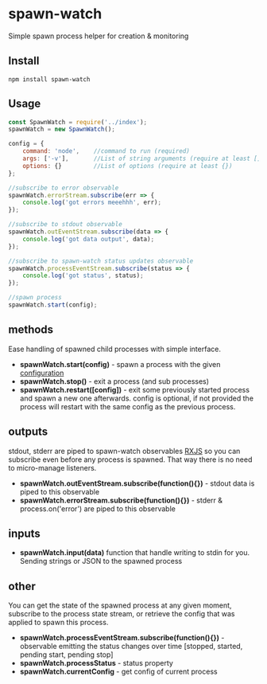# spawn-watch
Simple spawn process helper for creation &amp; monitoring

## Install
```console
npm install spawn-watch
```

## Usage
```javascript
const SpawnWatch = require('../index');
spawnWatch = new SpawnWatch();

config = {
    command: 'node',    //command to run (required)
    args: ['-v'],       //List of string arguments (require at least [])
    options: {}         //List of options (require at least {})
};

//subscribe to error observable
spawnWatch.errorStream.subscribe(err => {
    console.log('got errors meeehhh', err);
});

//subscribe to stdout observable
spawnWatch.outEventStream.subscribe(data => {
    console.log('got data output', data);
});

//subscribe to spawn-watch status updates observable
spawnWatch.processEventStream.subscribe(status => {
    console.log('got status', status);
});

//spawn process
spawnWatch.start(config);
```

## methods
Ease handling of spawned child processes with simple interface.
* **spawnWatch.start(config)** - spawn a process with the given [configuration](https://nodejs.org/api/child_process.html#child_process_child_process_spawn_command_args_options)
* **spawnWatch.stop()** - exit a process (and sub processes)
* **spawnWatch.restart([config])** - exit some previously started process and spawn a new one afterwards. config is optional, if not provided the process will restart with the same config as the previous process.

## outputs
stdout, stderr are piped to spawn-watch observables [RXJS](http://reactivex.io/documentation/operators.html) so you can subscribe even before any process is spawned. That way there is no need to micro-manage listeners.
* **spawnWatch.outEventStream.subscribe(function(){})** - stdout data is piped to this observable
* **spawnWatch.errorStream.subscribe(function(){})** - stderr & process.on('error') are piped to this observable

## inputs
* **spawnWatch.input(data)** function that handle writing to stdin for you. Sending strings or JSON to the spawned process

## other
You can get the state of the spawned process at any given moment, subscribe to the process state stream, or retrieve the config that was applied to spawn this process.
* **spawnWatch.processEventStream.subscribe(function(){})** - observable emitting the status changes over time [stopped, started, pending start, pending stop]
* **spawnWatch.processStatus** - status property
* **spawnWatch.currentConfig** - get config of current process